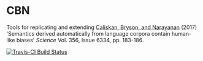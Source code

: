 # CBN

Tools for replicating and extending [Caliskan, Bryson, and Narayanan](http://science.sciencemag.org/content/356/6334/183) (2017) 
'Semantics derived automatically from language corpora contain human-like 
biases' *Science* Vol. 356, Issue 6334, pp. 183-186.


[![Travis-CI Build Status](https://travis-ci.org/conjugateprior/cbn.svg?branch=master)](https://travis-ci.org/conjugateprior/cbn) 
